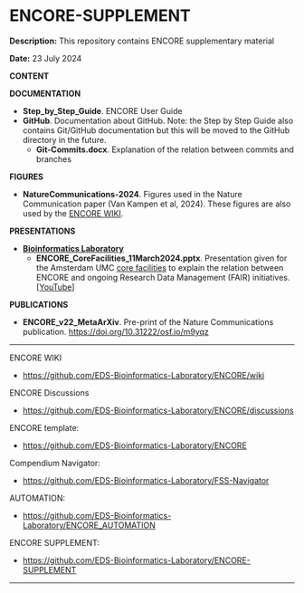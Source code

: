 # ENCORE-SUPPLEMENT

**Description:** This repository contains ENCORE supplementary material

**Date:** 23 July 2024





**CONTENT**



**DOCUMENTATION**

* **Step_by_Step_Guide**. ENCORE User Guide
* **GitHub**. Documentation about GitHub. Note: the Step by Step Guide also contains Git/GitHub documentation but this will be moved to the GitHub directory in the future.
  * **Git-Commits.docx**. Explanation of the relation between commits and branches






**FIGURES**

* **NatureCommunications-2024**. Figures used in the Nature Communication paper (Van Kampen et al, 2024). These figures are also used by the [ENCORE WIKI](https://github.com/EDS-Bioinformatics-Laboratory/ENCORE/wiki).





**PRESENTATIONS**

* [**Bioinformatics Laboratory**](https://bioinformaticslaboratory.eu/)
  * **ENCORE_CoreFacilities_11March2024.pptx**. Presentation given for the Amsterdam UMC [core facilities](https://www.amsterdamumc.org/en/research/core-facility.htm) to explain the relation between ENCORE and ongoing Research Data Management (FAIR) initiatives. [[YouTube](https://www.youtube.com/watch?v=VVVPO_M0hvg)]





**PUBLICATIONS**

* **ENCORE_v22_MetaArXiv**. Pre-print of the Nature Communications publication. https://doi.org/10.31222/osf.io/m9yqz





***

ENCORE WIKI

* https://github.com/EDS-Bioinformatics-Laboratory/ENCORE/wiki

ENCORE Discussions

* https://github.com/EDS-Bioinformatics-Laboratory/ENCORE/discussions

ENCORE template:

* https://github.com/EDS-Bioinformatics-Laboratory/ENCORE

Compendium Navigator: 

* https://github.com/EDS-Bioinformatics-Laboratory/FSS-Navigator

AUTOMATION:
* https://github.com/EDS-Bioinformatics-Laboratory/ENCORE_AUTOMATION

ENCORE SUPPLEMENT: 
* https://github.com/EDS-Bioinformatics-Laboratory/ENCORE-SUPPLEMENT

***
